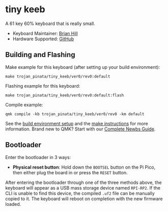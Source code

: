 # tiny keeb

A 61 key 60% keyboard that is really small.

* Keyboard Maintainer: [Brian Hill](https://github.com/TrojanPinata)
* Hardware Supported: [GitHub](https://github.com/TrojanPinata/tiny-keeb)

## Building and Flashing

Make example for this keyboard (after setting up your build environment):

    make trojan_pinata/tiny_keeb/ver0/rev0:default
    
Flashing example for this keyboard:

    make trojan_pinata/tiny_keeb/ver0/rev0:default:flash

Compile example:

    qmk compile -kb trojan_pinata/tiny_keeb/ver0/rev0 -km default

See the [build environment setup](https://docs.qmk.fm/#/getting_started_build_tools) and the [make instructions](https://docs.qmk.fm/#/getting_started_make_guide) for more information. Brand new to QMK? Start with our [Complete Newbs Guide](https://docs.qmk.fm/#/newbs).

## Bootloader

Enter the bootloader in 3 ways:

* **Physical reset button**: Hold down the `BOOTSEL` button on the Pi Pico, then either plug the board in or press the `RESET` button.

After entering the bootloader through one of the three methods above, the keyboard will appear as a USB mass storage device named `RPI-RP2`. If the CLI is unable to find this device, the compiled `.uf2` file can be manually copied to it. The keyboard will reboot on completion with the new firmware loaded.
